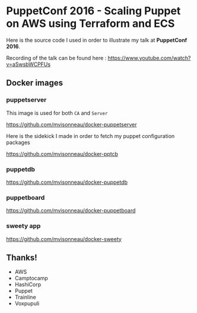 # PuppetConf 2016 - Scaling Puppet on AWS using Terraform and ECS

Here is the source code I used in order to illustrate my talk at **PuppetConf 2016**.

Recording of the talk can be found here : https://www.youtube.com/watch?v=aSwsbWCPFUs

## Docker images

### puppetserver

This image is used for both `CA` and `Server`

https://github.com/mvisonneau/docker-puppetserver

Here is the sidekick I made in order to fetch my puppet configuration packages

https://github.com/mvisonneau/docker-pptcb

### puppetdb

https://github.com/mvisonneau/docker-puppetdb

### puppetboard

https://github.com/mvisonneau/docker-puppetboard

### sweety app

https://github.com/mvisonneau/docker-sweety

## Thanks!

- AWS
- Camptocamp
- HashiCorp
- Puppet
- Trainline
- Voxpupuli
